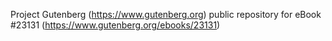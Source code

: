 Project Gutenberg (https://www.gutenberg.org) public repository for eBook #23131 (https://www.gutenberg.org/ebooks/23131)
